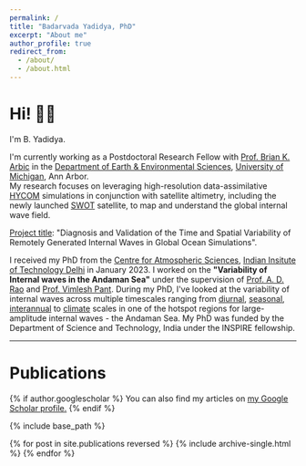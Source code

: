 ```yaml
---
permalink: /
title: "Badarvada Yadidya, PhD"
excerpt: "About me"
author_profile: true
redirect_from: 
  - /about/
  - /about.html
---
```


# Hi! 👋🏽

I'm B. Yadidya.

I'm currently working as a Postdoctoral Research Fellow with [Prof. Brian K. Arbic](https://arbic.earth.lsa.umich.edu) in the [Department of Earth & Environmental Sciences](https://lsa.umich.edu/earth), [University of Michigan](https://umich.edu), Ann Arbor. \
My research focuses on leveraging high-resolution data-assimilative [HYCOM](https://www.hycom.org/) simulations in conjunction with satellite altimetry, including the newly launched [SWOT](https://swot.jpl.nasa.gov/) satellite, to map and understand the global internal wave field.

<u>Project title</u>: "Diagnosis and Validation of the Time and Spatial Variability of Remotely Generated Internal Waves in Global Ocean Simulations".



I received my PhD from the [Centre for Atmospheric Sciences](https://cas.iitd.ac.in/), [Indian Insitute of Technology Delhi](https://home.iitd.ac.in/) in January 2023.
I worked on the **"Variability of Internal waves in the Andaman Sea"** under the supervision of [Prof. A. D. Rao](https://web.iitd.ac.in/~adrao/) and [Prof. Vimlesh Pant](https://web.iitd.ac.in/~vimlesh/).
During my PhD, I've looked at the variability of internal waves across multiple timescales ranging from [diurnal](https://www.nature.com/articles/s41598-021-90426-w), [seasonal](https://agupubs.onlinelibrary.wiley.com/doi/10.1029/2021JC018321), [interannual](https://www.nature.com/articles/s41598-022-15301-8) to [climate](https://www.nature.com/articles/s43247-022-00574-8) scales in one of the hotspot regions for large-amplitude internal waves - the Andaman Sea. 
My PhD was funded by the Department of Science and Technology, India under the INSPIRE fellowship. 

<!-- --- -->
<!-- <span style="color:red"> **I'm currently looking for a post-doc position** </span> -->


---

# Publications

{% if author.googlescholar %}
  You can also find my articles on <u><a href="{{author.googlescholar}}">my Google Scholar profile</a>.</u>
{% endif %}

{% include base_path %}

{% for post in site.publications reversed %}
  {% include archive-single.html %}
{% endfor %}
